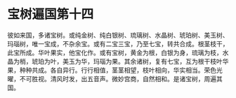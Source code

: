 # 宝树遍国第十四
彼如来国，多诸宝树。或纯金树、纯白银树、琉璃树、水晶树、琥珀树、美玉树、玛瑙树，唯一宝成，不杂余宝。或有二宝三宝，乃至七宝，转共合成。根茎枝干，此宝所成。华叶果实，他宝化作。或有宝树，黄金为根，白银为身，琉璃为枝，水晶为梢，琥珀为叶，美玉为华，玛瑙为果。其余诸树，复有七宝，互为根干枝叶华果，种种共成。各自异行。行行相值，茎茎相望，枝叶相向，华实相当。荣色光曜，不可胜视。清风时发，出五音声。微妙宫商，自然相和。是诸宝树，周遍其国。
